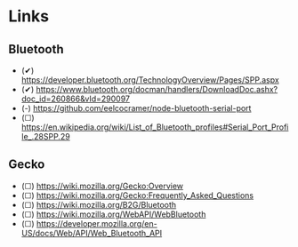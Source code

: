 Links
===

Bluetooth
---

- (✔) https://developer.bluetooth.org/TechnologyOverview/Pages/SPP.aspx
- (✔) https://www.bluetooth.org/docman/handlers/DownloadDoc.ashx?doc_id=260866&vId=290097
- (-) 
https://github.com/eelcocramer/node-bluetooth-serial-port
- (☐) https://en.wikipedia.org/wiki/List_of_Bluetooth_profiles#Serial_Port_Profile_.28SPP.29


Gecko
---

- (☐) https://wiki.mozilla.org/Gecko:Overview
- (☐) https://wiki.mozilla.org/Gecko:Frequently_Asked_Questions
- (☐) https://wiki.mozilla.org/B2G/Bluetooth
- (☐) https://wiki.mozilla.org/WebAPI/WebBluetooth
- (☐) https://developer.mozilla.org/en-US/docs/Web/API/Web_Bluetooth_API
